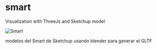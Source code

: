 # smart
Visualization with ThreeJs and Sketchup model

![Smart](https://user-images.githubusercontent.com/51276791/181133578-ec5c1622-3201-4f19-98f9-bbd61144cc3a.png)

modelos del Smart de Sketchup usando blender para generar el GLTF
